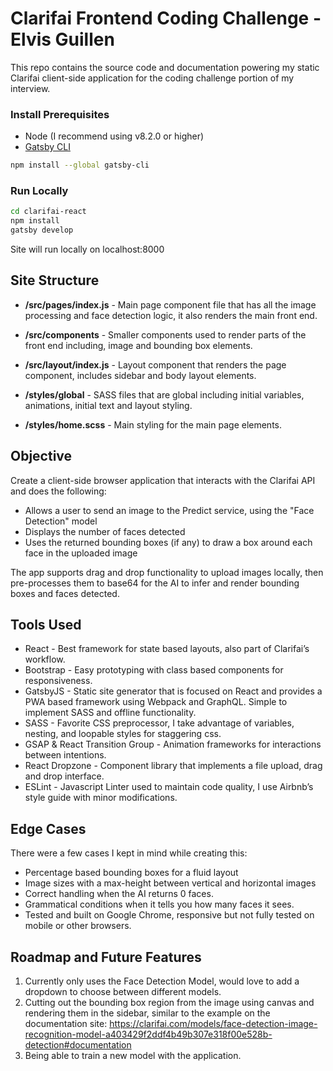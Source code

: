 # Clarifai Frontend Coding Challenge - Elvis Guillen

This repo contains the source code and documentation powering my static Clarifai client-side application for the coding challenge portion of my interview.

### Install Prerequisites

* Node (I recommend using v8.2.0 or higher)
* [Gatsby CLI](https://www.gatsbyjs.org/docs/)

```sh
npm install --global gatsby-cli 
```

### Run Locally

```sh
cd clarifai-react
npm install
gatsby develop
```

Site will run locally on localhost:8000

## Site Structure

- **/src/pages/index.js** - Main page component file that has all the image processing and face detection logic, it also renders the main front end.
- **/src/components** - Smaller components used to render parts of the front end including, image and bounding box elements.
- **/src/layout/index.js** - Layout component that renders the page component, includes sidebar and body layout elements.

- **/styles/global** - SASS files that are global including initial variables, animations, initial text and layout styling.
- **/styles/home.scss** - Main styling for the main page elements.

## Objective

Create a client-side browser application that interacts with the Clarifai API and does the following:
- Allows a user to send an image to the Predict service, using the "Face Detection" model
- Displays the number of faces detected
- Uses the returned bounding boxes (if any) to draw a box around each face in the uploaded image

The app supports drag and drop functionality to upload images locally, then pre-processes them to base64 for the AI to infer and render bounding boxes and faces detected. 

## Tools Used

- React - Best framework for state based layouts, also part of Clarifai’s workflow.
- Bootstrap - Easy prototyping with class based components for responsiveness.
- GatsbyJS - Static site generator that is focused on React and provides a PWA based framework using Webpack and GraphQL. Simple to implement SASS and offline functionality.
- SASS - Favorite CSS preprocessor, I take advantage of variables, nesting, and loopable styles for staggering css.
- GSAP & React Transition Group - Animation frameworks for interactions between intentions.
- React Dropzone - Component library that implements a file upload, drag and drop interface.
- ESLint - Javascript Linter used to maintain code quality, I use Airbnb’s style guide with minor modifications. 

## Edge Cases

There were a few cases I kept in mind while creating this:

- Percentage based bounding boxes for a fluid layout
- Image sizes with a max-height between vertical and horizontal images
- Correct handling when the AI returns 0 faces.
- Grammatical conditions when it tells you how many faces it sees.
- Tested and built on Google Chrome, responsive but not fully tested on mobile or other browsers.


## Roadmap and Future Features

1. Currently only uses the Face Detection Model, would love to add a dropdown to choose between different models. 
2. Cutting out the bounding box region from the image using canvas and rendering them in the sidebar, similar to the example on the documentation site: 
  https://clarifai.com/models/face-detection-image-recognition-model-a403429f2ddf4b49b307e318f00e528b-detection#documentation
3. Being able to train a new model with the application.
